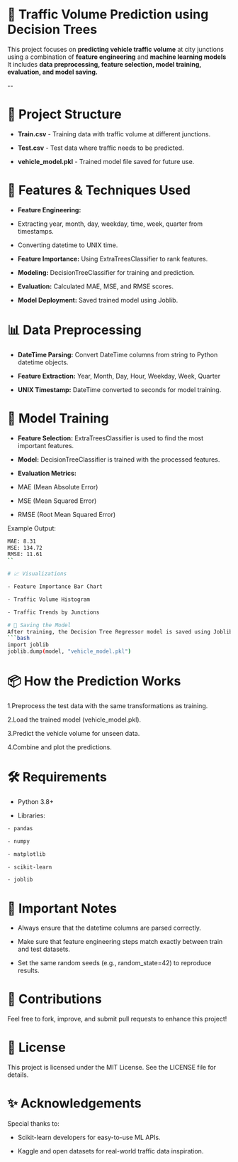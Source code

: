 # 🚗 Traffic Volume Prediction using Decision Trees

This project focuses on **predicting vehicle traffic volume** at city junctions using a combination of **feature engineering** and **machine learning models** 
It includes **data preprocessing, feature selection, model training, evaluation, and model saving.**

--

# 📂 Project Structure
- **Train.csv** - Training data with traffic volume at different junctions.

- **Test.csv** - Test data where traffic needs to be predicted.

- **vehicle_model.pkl** - Trained model file saved for future use.

# 🔧 Features & Techniques Used

- **Feature Engineering:**

- Extracting year, month, day, weekday, time, week, quarter from timestamps.

- Converting datetime to UNIX time.

- **Feature Importance:** Using ExtraTreesClassifier to rank features.

- **Modeling:** DecisionTreeClassifier for training and prediction.

- **Evaluation:** Calculated MAE, MSE, and RMSE scores.

- **Model Deployment:** Saved trained model using Joblib.


# 📊 Data Preprocessing

- **DateTime Parsing:** Convert DateTime columns from string to Python datetime objects.

- **Feature Extraction:** Year, Month, Day, Hour, Weekday, Week, Quarter

- **UNIX Timestamp:** DateTime converted to seconds for model training.

# 🧠 Model Training

- **Feature Selection:** ExtraTreesClassifier is used to find the most important features.

- **Model:** DecisionTreeClassifier is trained with the processed features.

- **Evaluation Metrics:**

- MAE (Mean Absolute Error)

- MSE (Mean Squared Error)

- RMSE (Root Mean Squared Error)

Example Output:
```bash
MAE: 8.31
MSE: 134.72
RMSE: 11.61
``

# 📈 Visualizations

- Feature Importance Bar Chart

- Traffic Volume Histogram

- Traffic Trends by Junctions

# 💾 Saving the Model
After training, the Decision Tree Regressor model is saved using Joblib:
```bash
import joblib
joblib.dump(model, "vehicle_model.pkl")
```

# 📦 How the Prediction Works
1.Preprocess the test data with the same transformations as training.

2.Load the trained model (vehicle_model.pkl).

3.Predict the vehicle volume for unseen data.

4.Combine and plot the predictions.

# 🛠 Requirements
- Python 3.8+

- Libraries:
```bash
- pandas

- numpy

- matplotlib

- scikit-learn

- joblib
```

# 📜 Important Notes

- Always ensure that the datetime columns are parsed correctly.

- Make sure that feature engineering steps match exactly between train and test datasets.

- Set the same random seeds (e.g., random_state=42) to reproduce results.

# 🤝 Contributions
Feel free to fork, improve, and submit pull requests to enhance this project!

# 📃 License
This project is licensed under the MIT License.
See the LICENSE file for details.

# ✨ Acknowledgements
Special thanks to:

- Scikit-learn developers for easy-to-use ML APIs.

- Kaggle and open datasets for real-world traffic data inspiration.
